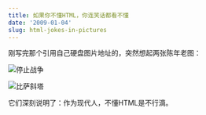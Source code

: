 ```yaml
---
title: 如果你不懂HTML，你连笑话都看不懂
date: '2009-01-04'
slug: html-jokes-in-pictures
---
```


刚写完那个引用自己硬盘图片地址的，突然想起两张陈年老图：

![停止战争](http://i.imgur.com/kMHEf.jpg)

![比萨斜塔](http://i.imgur.com/tudJt.jpg)

它们深刻说明了：作为现代人，不懂HTML是不行滴。

